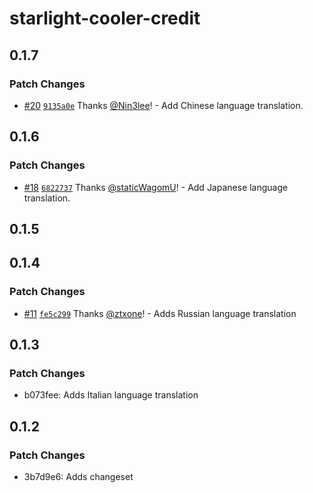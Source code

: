 # starlight-cooler-credit

## 0.1.7

### Patch Changes

- [#20](https://github.com/trueberryless-org/starlight-cooler-credit/pull/20) [`9135a0e`](https://github.com/trueberryless-org/starlight-cooler-credit/commit/9135a0e4db720ddbe8f77b564d5f2754e382e844) Thanks [@Nin3lee](https://github.com/Nin3lee)! - Add Chinese language translation.

## 0.1.6

### Patch Changes

- [#18](https://github.com/trueberryless-org/starlight-cooler-credit/pull/18) [`6822737`](https://github.com/trueberryless-org/starlight-cooler-credit/commit/6822737ce5a66924a967e5fecc8041a60b2c164b) Thanks [@staticWagomU](https://github.com/staticWagomU)! - Add Japanese language translation.

## 0.1.5

## 0.1.4

### Patch Changes

- [#11](https://github.com/trueberryless-org/starlight-cooler-credit/pull/11) [`fe5c299`](https://github.com/trueberryless-org/starlight-cooler-credit/commit/fe5c29942aec69c3beb91ab613c83f6d810fc03f) Thanks [@ztxone](https://github.com/ztxone)! - Adds Russian language translation

## 0.1.3

### Patch Changes

- b073fee: Adds Italian language translation

## 0.1.2

### Patch Changes

- 3b7d9e6: Adds changeset
